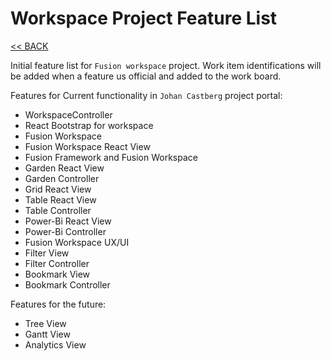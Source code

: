 # Workspace Project Feature List

[<< BACK](../Readme.md)

Initial feature list for `Fusion workspace` project. Work item identifications will be added when a feature us official and added to the work board.

Features for Current functionality in `Johan Castberg` project portal:

- WorkspaceController
- React Bootstrap for workspace
- Fusion Workspace
- Fusion Workspace React View
- Fusion Framework and Fusion Workspace
- Garden React View
- Garden Controller
- Grid React View
- Table React View
- Table Controller
- Power-Bi React View
- Power-Bi Controller
- Fusion Workspace UX/UI
- Filter View
- Filter Controller
- Bookmark View
- Bookmark Controller

Features for the future:

- Tree View
- Gantt View
- Analytics View
